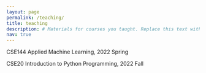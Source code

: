 ```yaml
---
layout: page
permalink: /teaching/
title: teaching
description: # Materials for courses you taught. Replace this text with your description.
nav: true
---
```



CSE144 Applied Machine Learning, 2022 Spring

CSE20 Introduction to Python Programming, 2022 Fall
